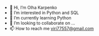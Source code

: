 - 👋 Hi, I’m Olha Karpenko
- 👀 I’m interested in Python and SQL
- 🌱 I’m currently learning Python
- 💞️ I’m looking to collaborate on ...
- 📫 How to reach me viri77557@gmail.com

<!---
viri77/viri77 is a ✨ special ✨ repository because its `README.md` (this file) appears on your GitHub profile.
You can click the Preview link to take a look at your changes.
--->
